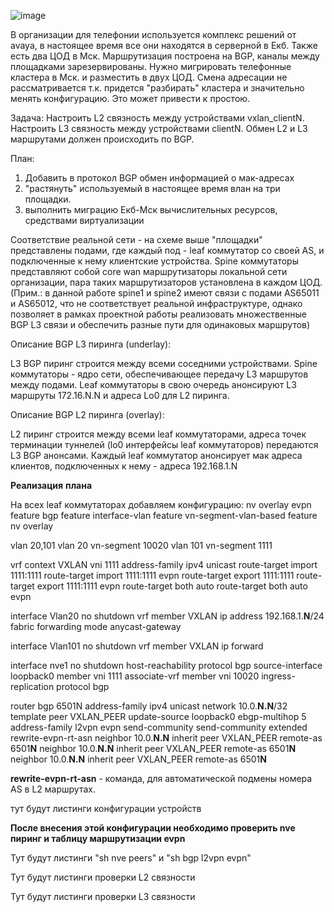 ![image](https://user-images.githubusercontent.com/8961955/150671203-ed1e55f7-725e-472b-b713-6c32a15dbae5.png)

В организации для телефонии используется комплекс решений от avaya, в настоящее время все они находятся в серверной в Екб. Также есть два ЦОД в Мск. Маршрутизация построена на BGP, каналы между площадками зарезервированы. Нужно мигрировать телефонные кластера в Мск. и разместить в двух ЦОД. Смена адресации не рассматривается т.к. придется "разбирать" кластера и значительно менять конфигурацию. Это может привести к простою.

Задача:
Настроить L2 связность между устройствами vxlan_clientN.
Настроить L3 связность между устройствами clientN. 
Обмен L2 и L3 маршрутами должен происходить по BGP. 

План: 

1. Добавить в протокол BGP обмен информацией о мак-адресах 
2. "растянуть" используемый в настоящее время влан на три площадки. 
3. выполнить миграцию Екб-Мск вычислительных ресурсов, средствами виртуализации 

Соответствие реальной сети - на схеме выше "площадки" представлены подами, где каждый под - leaf коммутатор со своей AS, и подключенные к нему клиентские устройства. Spine коммутаторы представляют собой core wan маршрутизаторы локальной сети организации, пара таких маршрутизаторов установлена в каждом ЦОД. (Прим.: в данной работе spine1 и spine2 имеют связи с подами AS65011 и AS65012, что не соответствует реальной инфраструктуре, однако позволяет в рамках проектной работы реализовать множественные BGP L3 связи и обеспечить разные пути для одинаковых маршрутов)

Описание BGP L3 пиринга (underlay):

L3 BGP пиринг строится между всеми соседними устройствами. Spine коммутаторы - ядро сети, обеспечивающее передачу L3 маршрутов между подами. Leaf коммутаторы в свою очередь анонсируют L3 маршруты 172.16.N.N и адреса Lo0 для L2 пиринга. 

Описание BGP L2 пиринга (overlay):

L2 пиринг строится между всеми leaf коммутаторами, адреса точек терминации туннелей (lo0 интерфейсы leaf коммутаторов) передаются L3 BGP анонсами. Каждый leaf коммутатор анонсирует мак адреса клиентов, подключенных к нему - адреса 192.168.1.N



**Реализация** **плана**

На всех leaf коммутаторах добавляем конфигурацию:
nv overlay evpn
feature bgp
feature interface-vlan
feature vn-segment-vlan-based
feature nv overlay

vlan 20,101
vlan 20
  vn-segment 10020
vlan 101
  vn-segment 1111

vrf context VXLAN
  vni 1111
  address-family ipv4 unicast
    route-target import 1111:1111
    route-target import 1111:1111 evpn
    route-target export 1111:1111
    route-target export 1111:1111 evpn
    route-target both auto
    route-target both auto evpn

interface Vlan20
  no shutdown
  vrf member VXLAN
  ip address 192.168.1.**N**/24
  fabric forwarding mode anycast-gateway

interface Vlan101
  no shutdown
  vrf member VXLAN
  ip forward

interface nve1
  no shutdown
  host-reachability protocol bgp
  source-interface loopback0
  member vni 1111 associate-vrf
  member vni 10020
    ingress-replication protocol bgp

router bgp 6501N
  address-family ipv4 unicast
    network 10.0.**N.N**/32
template peer VXLAN_PEER
    update-source loopback0
    ebgp-multihop 5
    address-family l2vpn evpn
      send-community
      send-community extended
      rewrite-evpn-rt-asn
 neighbor 10.0.**N.N**
    inherit peer VXLAN_PEER
    remote-as 6501**N**
  neighbor 10.0.**N.N**
    inherit peer VXLAN_PEER
    remote-as 6501**N**
  neighbor 10.0.**N.N**
    inherit peer VXLAN_PEER
    remote-as 6501**N**

**rewrite-evpn-rt-asn** - команда, для автоматической подмены номера AS в L2 маршрутах.

тут будут листинги конфигурации устройств

**После внесения этой конфигурации необходимо проверить nve пиринг и таблицу маршрутизации evpn**

Тут будут листинги "sh nve peers" и "sh bgp l2vpn evpn"

Тут будут листинги проверки L2 связности

Тут будут листинги проверки L3 связности

